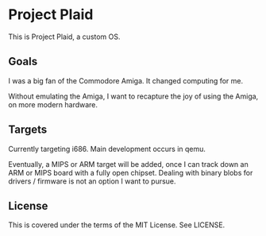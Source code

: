 # Project Plaid

This is Project Plaid, a custom OS.

## Goals

I was a big fan of the Commodore Amiga. It changed computing for me.

Without emulating the Amiga, I want to recapture the joy of using the
Amiga, on more modern hardware.

## Targets

Currently targeting i686. Main development occurs in qemu.

Eventually, a MIPS or ARM target will be added, once I can track down
an ARM or MIPS board with a fully open chipset. Dealing with binary
blobs for drivers / firmware is not an option I want to pursue.

## License

This is covered under the terms of the MIT License. See LICENSE.
